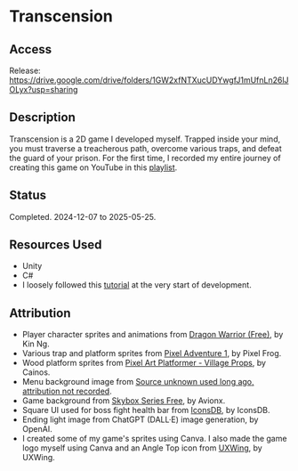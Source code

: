 # Transcension

## Access
Release: https://drive.google.com/drive/folders/1GW2xfNTXucUDYwgfJ1mUfnLn26lJOLyx?usp=sharing

## Description
Transcension is a 2D game I developed myself. Trapped inside your mind, you must traverse a treacherous path, overcome various traps, and defeat the guard of your prison. For the first time, I recorded my entire journey of creating this game on YouTube in this [playlist](https://www.youtube.com/playlist?list=PLesP53Zl6Cp2Jux0-xHTzYutJgp_b2mdj).

## Status
Completed. 2024-12-07 to 2025-05-25.

## Resources Used
- Unity
- C#
- I loosely followed this [tutorial](https://www.youtube.com/playlist?list=PLgOEwFbvGm5o8hayFB6skAfa8Z-mw4dPV) at the very start of development.

## Attribution
- Player character sprites and animations from [Dragon Warrior (Free)](https://assetstore.unity.com/packages/2d/characters/dragon-warrior-free-93896#publisher), by Kin Ng.
- Various trap and platform sprites from [Pixel Adventure 1](https://assetstore.unity.com/packages/2d/characters/pixel-adventure-1-155360), by Pixel Frog.
- Wood platform sprites from [Pixel Art Platformer - Village Props](https://assetstore.unity.com/packages/2d/environments/pixel-art-platformer-village-props-166114), by Cainos.
- Menu background image from [Source unknown used long ago, attribution not recorded](https://dm0qx8t0i9gc9.cloudfront.net/thumbnails/video/SG-eb_AW3lg7hq68c/videoblocks-fog-4-al-x-ag_hkvr3-c4h_thumbnail-1080_14.png).
- Game background from [Skybox Series Free](https://assetstore.unity.com/packages/2d/textures-materials/sky/skybox-series-free-103633), by Avionx.
- Square UI used for boss fight health bar from [IconsDB](https://www.iconsdb.com/white-icons/square-rounded-icon.html), by IconsDB.
- Ending light image from ChatGPT (DALL·E) image generation, by OpenAI.
- I created some of my game's sprites using Canva. I also made the game logo myself using Canva and an Angle Top icon from [UXWing](https://uxwing.com/angle-top-icon/), by UXWing.
